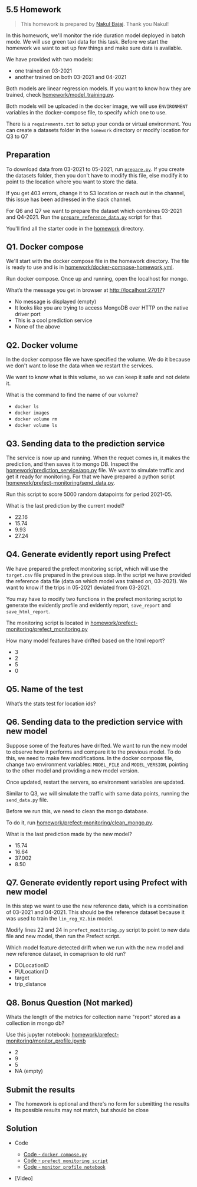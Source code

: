 ## 5.5 Homework

> This homework is prepared by [Nakul Bajaj](https://github.com/Nakulbajaj101). Thank you Nakul!

In this homework, we'll monitor the ride duration model deployed in batch mode. We will use green taxi data for this task. 
Before we start the homework we want to set up few things and make sure data is available.

We have provided with two models:

* one trained on 03-2021
* another trained on both 03-2021 and 04-2021

Both models are linear regression models. If you want to know how they are trained, check [homework/model_training.py](https://github.com/DataTalksClub/mlops-zoomcamp/blob/main/05-monitoring/homework/model_training.py). 

Both models will be uploaded in the docker image, we will use `ENVIRONMENT` variables in the docker-compose file, to specify
which one to use. 

There is a `requirements.txt` to setup your conda or virtual environment.
You can create a datasets folder in the `homework` directory or modify location for Q3 to Q7

## Preparation

To download data from 03-2021 to 05-2021, run
[`prepare.py`](https://github.com/DataTalksClub/mlops-zoomcamp/blob/main/05-monitoring/homework/prepare.py).
If you create the datasets folder, then you don't have to modify this file, 
else modify it to point to the location where you want to store the data. 

If you get 403 errors, change it to S3 location or reach out in the channel,
this issue has been addressed in the slack channel.

For Q6 and Q7 we want to prepare the dataset which combines 03-2021 and Q4-2021.
Run the [`prepare_reference_data.py`](https://github.com/DataTalksClub/mlops-zoomcamp/blob/main/05-monitoring/homework/prefect-monitoring/prepare_reference_data.py)
script for that.

You'll find all the starter code in the [homework](https://github.com/DataTalksClub/mlops-zoomcamp/blob/main/05-monitoring/homework/) directory.


## Q1. Docker compose

We'll start with the docker compose file in the homework directory. The file is ready to use and is in 
[homework/docker-compose-homework.yml](https://github.com/DataTalksClub/mlops-zoomcamp/blob/main/05-monitoring/homework/docker-compose-homework.yml).

Run docker compose. Once up and running, open the localhost for mongo.

What’s the message you get in browser at [http://localhost:27017](http://localhost:27017)?

* No message is displayed (empty)
* It looks like you are trying to access MongoDB over HTTP on the native driver port
* This is a cool prediction service
* None of the above


## Q2. Docker volume

In the docker compose file we have specified the volume. We do it because we don't want to 
lose the data when we restart the services.

We want to know what is this volume, so we can keep it safe and not delete it. 

What is the command to find the name of our volume?

* `docker ls`
* `docker images`
* `docker volume rm`
* `docker volume ls`


## Q3. Sending data to the prediction service

The service is now up and running. When the requet comes in, it makes the prediction,
and then saves it to mongo DB. Inspect the [homework/prediction_service/app.py](https://github.com/DataTalksClub/mlops-zoomcamp/blob/main/05-monitoring/homework/prediction_service/app.py) file.
We want to simulate traffic and get it ready for monitoring. For that we have prepared a python script [homework/prefect-monitoring/send_data.py](https://github.com/DataTalksClub/mlops-zoomcamp/blob/main/05-monitoring/homework/prefect-monitoring/send_data.py).

Run this script to score 5000 random datapoints for period 2021-05.

What is the last prediction by the current model?

* 22.16
* 15.74 
* 9.93 
* 27.24


## Q4. Generate evidently report using Prefect

We have prepared the prefect monitoring script, which will use the `target.csv`
file prepared in the previous step. In the script we have provided the reference
data file (data on which model was trained on, 03-2021). We want to know if the
trips in 05-2021 deviated from 03-2021.

You may have to modify two functions in the prefect monitoring script to generate
the evidently profile and evidently report, `save_report` and `save_html_report`.

The monitoring script is located in [homework/prefect-monitoring/prefect_monitoring.py](https://github.com/DataTalksClub/mlops-zoomcamp/blob/main/05-monitoring/homework/prefect-monitoring/prefect_monitoring.py)

How many model features have drifted based on the html report?

* 3
* 2
* 5
* 0


## Q5. Name of the test 

What’s the stats test for location ids?


## Q6. Sending data to the prediction service with new model

Suppose some of the features have drifted. We want to run the new model
to observe how it performs and compare it to the previous model.
To do this, we need to make few modifications. In the docker compose file, 
change two environment variables: `MODEL_FILE` and `MODEL_VERSION`, pointing
to the other model and providing a new model version.

Once updated, restart the servers, so environment variables are updated.

Similar to Q3, we will simulate the traffic with same data points, running
the `send_data.py` file.

Before we run this, we need to clean the mongo database. 

To do it, run [homework/prefect-monitoring/clean_mongo.py](https://github.com/DataTalksClub/mlops-zoomcamp/blob/main/05-monitoring/homework/prefect-monitoring/clean_mongo.py).

What is the last prediction made by the new model?

* 15.74
* 16.64
* 37.002
* 8.50


## Q7. Generate evidently report using Prefect with new model

In this step we want to use the new reference data, which is a combination of 03-2021 and 04-2021. 
This should be the reference dataset because it was used to
train the `lin_reg_V2.bin` model.

Modify lines 22 and 24 in `prefect_monitoring.py` script to point to new 
data file and new model, then run the Prefect script.

Which model feature detected drift when we run with the new model and new reference
dataset, in comaprison to old run?

* DOLocationID
* PULocationID
* target
* trip_distance


## Q8. Bonus Question (Not marked)

Whats the length of the metrics for collection name "report" stored as a collection in mongo db?

Use this jupyter notebook: [homework/prefect-monitoring/monitor_profile.ipynb](https://github.com/DataTalksClub/mlops-zoomcamp/blob/main/05-monitoring/homework/prefect-monitoring/monitor_profile.ipynb)

* 2
* 9 
* 5
* NA (empty)


## Submit the results

* The homework is optional and there's no form for submitting the results 
* Its possible results may not match, but should be close


## Solution

* Code
    * [Code - `docker compose.py`](https://github.com/DataTalksClub/mlops-zoomcamp/blob/main/05-monitoring/homework/docker-compose-homework-solution.yml)
    * [Code - `prefect monitoring script`](https://github.com/DataTalksClub/mlops-zoomcamp/blob/main/05-monitoring/homework/prefect-monitoring/prefect_monitoring_solution.py)
    * [Code - `monitor profile notebook`](https://github.com/DataTalksClub/mlops-zoomcamp/blob/main/05-monitoring/homework/prefect-monitoring/monitor_profile_solution.ipynb)

* [Video]

